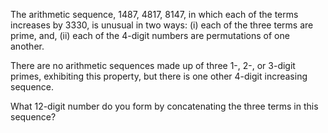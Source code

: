 The arithmetic sequence, 1487, 4817, 8147, in which each of the terms
increases by 3330, is unusual in two ways: (i) each of the three terms
are prime, and, (ii) each of the 4-digit numbers are permutations of one
another.

There are no arithmetic sequences made up of three 1-, 2-, or 3-digit
primes, exhibiting this property, but there is one other 4-digit
increasing sequence.

What 12-digit number do you form by concatenating the three terms in
this sequence?
